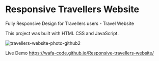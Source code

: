 # Responsive Travellers Website
Fully Responsive Design for Travellers users - Travel Website 

This project was built with  HTML CSS and JavaScript.




![travellers-website-photo-github2](https://user-images.githubusercontent.com/36425720/182903018-9376a6b8-8e46-4140-96c4-a885cc11efe5.png)




Live Demo
https://wafa-code.github.io/Responsive-travellers-website/


